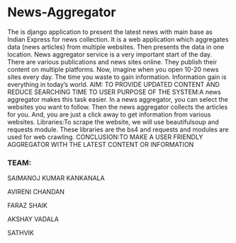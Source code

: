 # News-Aggregator
The is django application to present the latest news with main base as Indian Express for news collection.
It is a web application which aggregates data (news articles) from multiple websites. Then presents the data in one location.
News aggregator service is a very important start of the day.
There are various publications and news sites online. They publish their content on multiple platforms. Now, imagine when you open 10-20 news sites every day. The time you waste to gain information. Information gain is everything in today’s world.
AIM: TO PROVIDE UPDATED CONTENT AND REDUCE SEARCHING TIME TO USER
PURPOSE OF THE SYSTEM:A news aggregator makes this task easier. In a news aggregator, you can select the websites you want to follow. Then the news aggregator collects the articles for you. And, you are just a click away to get information from various websites.
Libraries:To scrape the website, we will use beautifulsoup and requests module. These libraries are the bs4 and requests and modules are used for web crawling.
CONCLUSION:TO MAKE A USER FRIENDLY AGGREGATOR WITH THE LATEST CONTENT OR INFORMATION


### TEAM:

SAIMANOJ KUMAR KANKANALA

AVIRENI CHANDAN

FARAZ SHAIK

AKSHAY VADALA

SATHVIK

